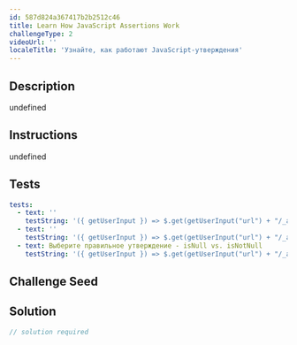 ```yaml
---
id: 587d824a367417b2b2512c46
title: Learn How JavaScript Assertions Work
challengeType: 2
videoUrl: ''
localeTitle: 'Узнайте, как работают JavaScript-утверждения'
---
```


## Description
undefined

## Instructions
undefined

## Tests
<section id='tests'>

```yml
tests:
  - text: ''
    testString: '({ getUserInput }) => $.get(getUserInput("url") + "/_api/get-tests?type=unit&n=0").then(data => {assert.equal(data.state,"passed"); }, xhr => { throw new Error(xhr.responseText); })'
  - text: ''
    testString: '({ getUserInput }) => $.get(getUserInput("url") + "/_api/get-tests?type=unit&n=0").then(data => {  assert.equal(data.assertions[0].method, "isNull", "Null is null"); }, xhr => { throw new Error(xhr.responseText); })'
  - text: Выберите правильное утверждение - isNull vs. isNotNull
    testString: '({ getUserInput }) => $.get(getUserInput("url") + "/_api/get-tests?type=unit&n=0").then(data => {  assert.equal(data.assertions[1].method, "isNotNull", "1 is not null"); }, xhr => { throw new Error(xhr.responseText); })'

```

</section>

## Challenge Seed
<section id='challengeSeed'>

</section>

## Solution
<section id='solution'>

```js
// solution required
```
</section>
